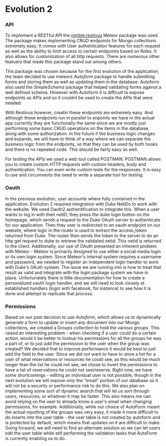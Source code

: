 # Evolution 2


### API
To implement a RESTful API the [nimble:restivus](https://github.com/kahmali/meteor-restivus) Meteor package was used. The package makes implementing CRUD endpoints for Mongo collections extremely easy. It comes with User authentication features for each request as well as the ability to limit access to certain endpoints based on Roles. It also allows for customization of all http requests. There are numerous other featuers that made this package stand out among others. 

This package was chosen because for the first evolution of the application, the team decided to use meteors *Autoform* package to handle submitting forms and storing them as well as updating them in the database. Autoform also used the *SimpleSchema* package that helped validating forms against a well defined schema. However with Autoform it is difficult to expose endpoints as APIs and so it couldnt be used to create the APIs that were needed. 

With Restivus however, creatin these endpoints are extremely easy. And although these endpoints run in parallel to enpoints we have in the actual app currently they are functionally the same since we are mostly just performing some basic CRUD operations on the items in the database, along with some authorization. In the future if the business logic changes and expands, we will have to think of a way where we can separate the business logic from the endpoints, so that they can be used by both hooks and there is no repeated code. This should be fairly easy as well.

For testing the APIs we used a web tool called POSTMAN. POSTMAN allows you to create custom HTTP requests with custom headers, body and authentication. You can even write custom tests for the responses. It is easy to use and circumvents the need to write a separate tool for testing.

### Oauth
In the previous evolution, user accounts where fully contained in the application. Evolution 2 required integration with Duke NetIDs to work with the website. We used Oauth2 authentification to integrate this. When a user wants to log in with their netID, they press the duke login button on the homepage, which sends a request to the Duke OAuth server to authenticate for our application. Then they user is redirected to an oauth endpoint on our website, where logic in the router is used to extract the access_token returned from Duke. The router then sends the token to the server to do an http get request to duke to retrieve the validated netid. This netid is returned to the client. Additionally, our use of OAuth presented an inherent problem with Meteor - Meteor is primarily designed to use either a social media login or its own login system.  Since Meteor's internal system requires a username and password, we needed to register an independent login handler to work with Duke's OAuth system.  The issue we are running into is how to treat that result as valid and integrate with the login package system we have in place. Unfortunately there is little documentation for how to create a personalized oauth login handler, and we will need to look closely at established handlers (login with facebook, for instance) to see how it is done and attempt to replicate that process.

### Permissions
Based on our past decision to use *Autoform*, which allows us to dynamically generate a form to update or insert any document into our Mongo collections, we created a Groups collection to hold the various groups. This raised an interesting problem - when checking if a user could do a certain action, would it be better to lookup his permissions for all the groups he was a part of, or to just add the permission to the user when the group was created?  We decided that to improve performance it would be best to just add the field to the user. Since we did not want to have to store a list for a user of what reservations or resources he could see, as this would be much longer than the list he could not see, we chose to invert the permissions to have a list of reservations he could not see/reserve.  Right now, we have some shortcomings - editing an individual user is not possible, though in the next evolution we will expose only the "email" portion of our database so it will not be a security or performance risk to do this.  We also plan on implementing some sort of dynamic search that will let us sort through users, resources, or whatever it may be faster.  This also means me can avoid relying on the user to already know a user's email when changing permissions, for example.  Additionally, while our choice of AutoForm meant the actual inputting of the groups was very easy, it made it more difficult to do inserts into the user table - the user table is not created by autoform and is protected by default, which means that updates on it are difficult to make. Going forward, we will need to find an alternate solution so we can let users edit the user table while still performing the validation tasks that AutoForm is currently enabling us to do.
